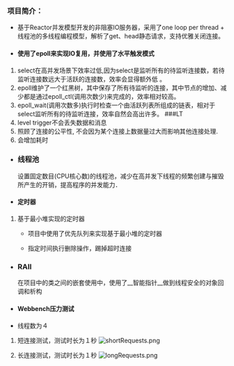 ### 项目简介：
 - 基于Reactor并发模型开发的非阻塞IO服务器，采用了one loop per thread + 线程池的多线程编程模型，解析了get、head静态请求，支持优雅关闭连接。

- #### 使用了epoll来实现IO复用，并使用了水平触发模式
 1. select在高并发场景下效率过低,因为select是监听所有的待监听连接数，若待监听连接数远大于活跃的连接数，效率会显得额外低 。
 2. epoll维护了一个红黑树，其中保存了所有待监听的连接，其中节点的增加、减少都是通过epoll_ctl(调用次数少)来完成的，效率相对较高。
 3. epoll_wait(调用次数多)执行时检查一个由活跃列表所组成的链表，相对于select监听所有的待监听连接，效率自然会高出许多。
###LT
 1. level trigger不会丢失数据和消息
 2. 照顾了连接的公平性, 不会因为某个连接上数据量过大而影响其他连接处理.
 3. 会增加耗时
- ### 线程池
  设置固定数目(CPU核心数)的线程池，减少在高并发下线程的频繁创建与摧毁所产生的开销，提高程序的并发能力．

- #### 定时器
1. 基于最小堆实现的定时器
    - 项目中使用了优先队列来实现基于最小堆的定时器
 
    - 指定时间执行删除操作，踢掉超时连接

- ### RAII
  在项目中的类之间的嵌套使用中，使用了__智能指针__做到线程安全的对象回调和析构

- #### Webbench压力测试
- 线程数为４
1.  短连接测试，测试时长为１秒
![shortRequests.png](https://upload-images.jianshu.io/upload_images/569253-fd7f8a42a6c7f183.png?imageMogr2/auto-orient/strip%7CimageView2/2/w/1240)


2.  长连接测试，测试时长为１秒
![longRequests.png](https://upload-images.jianshu.io/upload_images/569253-88d9c214169b5624.png?imageMogr2/auto-orient/strip%7CimageView2/2/w/1240)


